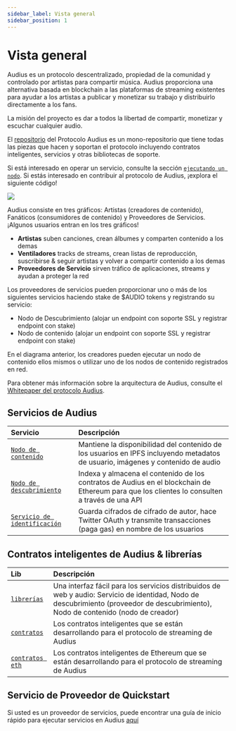 ```yaml
---
sidebar_label: Vista general
sidebar_position: 1
---
```


# Vista general

Audius es un protocolo descentralizado, propiedad de la comunidad y controlado por artistas para compartir música. Audius proporciona una alternativa basada en blockchain a las plataformas de streaming existentes para ayudar a los artistas a publicar y monetizar su trabajo y distribuirlo directamente a los fans.

La misión del proyecto es dar a todos la libertad de compartir, monetizar y escuchar cualquier audio.

El [repositorio](https://github.com/AudiusProject/audius-protocol) del Protocolo Audius es un mono-repositorio que tiene todas las piezas que hacen y soportan el protocolo incluyendo contratos inteligentes, servicios y otras bibliotecas de soporte.

Si está interesado en operar un servicio, consulte la sección [`ejecutando un nodo`](../token/running-a-node/introduction.md). Si estás interesado en contribuir al protocolo de Audius, ¡explora el siguiente código!

![](/img/architecture.png)

Audius consiste en tres gráficos: Artistas (creadores de contenido), Fanáticos (consumidores de contenido) y Proveedores de Servicios. ¡Algunos usuarios entran en los tres gráficos!

* **Artistas** suben canciones, crean álbumes y comparten contenido a los demas
* **Ventiladores** tracks de streams, crean listas de reproducción, suscribirse & seguir artistas y volver a compartir contenido a los demas
* **Proveedores de Servicio** sirven tráfico de aplicaciones, streams y ayudan a proteger la red

Los proveedores de servicios pueden proporcionar uno o más de los siguientes servicios haciendo stake de $AUDIO tokens y registrando su servicio:

* Nodo de Descubrimiento \(alojar un endpoint con soporte SSL y registrar endpoint con stake\)
* Nodo de contenido \(alojar un endpoint con soporte SSL y registrar endpoint con stake\)

En el diagrama anterior, los creadores pueden ejecutar un nodo de contenido ellos mismos o utilizar uno de los nodos de contenido registrados en red.

Para obtener más información sobre la arquitectura de Audius, consulte el [Whitepaper del protocolo Audius](whitepaper.md).

## Servicios de Audius

| Servicio                                                                                                      | Descripción                                                                                                                                   |
|:------------------------------------------------------------------------------------------------------------- |:--------------------------------------------------------------------------------------------------------------------------------------------- |
| [`Nodo de contenido`](https://github.com/AudiusProject/audius-protocol/tree/main/creator-node)              | Mantiene la disponibilidad del contenido de los usuarios en IPFS incluyendo metadatos de usuario, imágenes y contenido de audio               |
| [`Nodo de descubrimiento`](https://github.com/AudiusProject/audius-protocol/tree/main/discovery-provider)   | Indexa y almacena el contenido de los contratos de Audius en el blockchain de Ethereum para que los clientes lo consulten a través de una API |
| [`Servicio de identificación`](https://github.com/AudiusProject/audius-protocol/tree/main/identity-service) | Guarda cifrados de cifrado de autor, hace Twitter OAuth y transmite transacciones (paga gas) en nombre de los usuarios                        |

## Contratos inteligentes de Audius & librerías

| Lib                                                                                           | Descripción                                                                                                                                                                                 |
|:--------------------------------------------------------------------------------------------- |:------------------------------------------------------------------------------------------------------------------------------------------------------------------------------------------- |
| [`librerías`](https://github.com/AudiusProject/audius-protocol/tree/main/libs)              | Una interfaz fácil para los servicios distribuidos de web y audio: Servicio de identidad, Nodo de descubrimiento \(proveedor de descubrimiento\), Nodo de contenido \(nodo de creador\) |
| [`contratos`](https://github.com/AudiusProject/audius-protocol/tree/main/contracts)         | Los contratos inteligentes que se están desarrollando para el protocolo de streaming de Audius                                                                                              |
| [`contratos eth`](https://github.com/AudiusProject/audius-protocol/tree/main/eth-contracts) | Los contratos inteligentes de Ethereum que se están desarrollando para el protocolo de streaming de Audius                                                                                  |

## Servicio de Proveedor de Quickstart

Si usted es un proveedor de servicios, puede encontrar una guía de inicio rápido para ejecutar servicios en Audius [aquí](../token/running-a-node/introduction.md)
